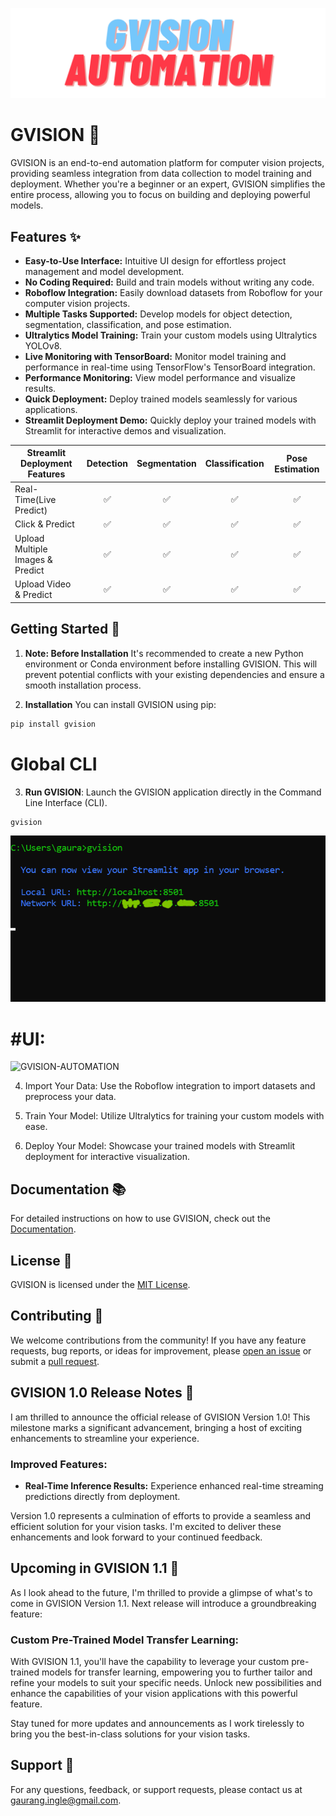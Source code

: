 
![logo](https://raw.githubusercontent.com/gaurang157/gvision/main/logo.png)
# GVISION 🚀
GVISION is an end-to-end automation platform for computer vision projects, providing seamless integration from data collection to model training and deployment. Whether you're a beginner or an expert, GVISION simplifies the entire process, allowing you to focus on building and deploying powerful models.

## Features ✨

- **Easy-to-Use Interface:** Intuitive UI design for effortless project management and model development.
- **No Coding Required:** Build and train models without writing any code.
- **Roboflow Integration:** Easily download datasets from Roboflow for your computer vision projects.
- **Multiple Tasks Supported:** Develop models for object detection, segmentation, classification, and pose estimation.
- **Ultralytics Model Training:** Train your custom models using Ultralytics YOLOv8.
- **Live Monitoring with TensorBoard:** Monitor model training and performance in real-time using TensorFlow's TensorBoard integration.
- **Performance Monitoring:** View model performance and visualize results.
- **Quick Deployment:** Deploy trained models seamlessly for various applications.
- **Streamlit Deployment Demo:** Quickly deploy your trained models with Streamlit for interactive demos and visualization.

| Streamlit Deployment Features | Detection | Segmentation | Classification | Pose Estimation |
| --- | :---: | :---: | :---: | :---: |
| Real-Time(Live Predict) | ✅ | ✅ | ✅ | ✅ |
| Click & Predict | ✅ | ✅ | ✅ | ✅ |
| Upload Multiple Images & Predict | ✅ | ✅ | ✅ | ✅ |
| Upload Video & Predict | ✅ | ✅ | ✅ | ✅ |

## Getting Started 🌟
1. **Note: Before Installation**
It's recommended to create a new Python environment or Conda environment before installing GVISION. This will prevent potential conflicts with your existing dependencies and ensure a smooth installation process.

2. **Installation**
You can install GVISION using pip:
```bash
pip install gvision
```
# Global CLI
3. **Run GVISION**: Launch the GVISION application directly in the Command Line Interface (CLI).
```bash
gvision
```
![Global cli](https://raw.githubusercontent.com/gaurang157/gvision/main/image.png)

# #UI:
![GVISION-AUTOMATION](https://github.com/gaurang157/gvision/blob/main/assets/gif-demo.gif?raw=true)

4. Import Your Data: Use the Roboflow integration to import datasets and preprocess your data.

5. Train Your Model: Utilize Ultralytics for training your custom models with ease.

6. Deploy Your Model: Showcase your trained models with Streamlit deployment for interactive visualization.

## Documentation 📚
For detailed instructions on how to use GVISION, check out the [Documentation](https://github.com/gaurang157/gvision#).

## License 📝
GVISION is licensed under the [MIT License](https://opensource.org/licenses/MIT).

## Contributing 🤝
We welcome contributions from the community! If you have any feature requests, bug reports, or ideas for improvement, please [open an issue](https://github.com/gaurang157/gvision/issues) or submit a [pull request](https://github.com/gaurang157/gvision/pulls).

## GVISION 1.0 Release Notes 🚀
I am thrilled to announce the official release of GVISION Version 1.0! This milestone marks a significant advancement, bringing a host of exciting enhancements to streamline your experience.

### Improved Features:
- **Real-Time Inference Results:** Experience enhanced real-time streaming predictions directly from deployment.

Version 1.0 represents a culmination of efforts to provide a seamless and efficient solution for your vision tasks. I'm excited to deliver these enhancements and look forward to your continued feedback.

## Upcoming in GVISION 1.1 🚀
As I look ahead to the future, I'm thrilled to provide a glimpse of what's to come in GVISION Version 1.1. Next release will introduce a groundbreaking feature:

### Custom Pre-Trained Model Transfer Learning:
With GVISION 1.1, you'll have the capability to leverage your custom pre-trained models for transfer learning, empowering you to further tailor and refine your models to suit your specific needs. Unlock new possibilities and enhance the capabilities of your vision applications with this powerful feature.

Stay tuned for more updates and announcements as I work tirelessly to bring you the best-in-class solutions for your vision tasks.

## Support 💌
For any questions, feedback, or support requests, please contact us at gaurang.ingle@gmail.com.
